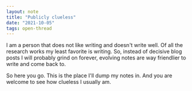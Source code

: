 ```yaml
---
layout: note
title: "Publicly clueless"
date: "2021-10-05"
tags: open-thread
---
```


I am a person that does not like writing and doesn't write well. Of all the research works my least favorite is writing. So, instead of decisive blog posts I will probably grind on forever, evolving notes are way friendlier to write and come back to.

So here you go. This is the place I'll dump my notes in. And you are welcome to see how clueless I usually am.
